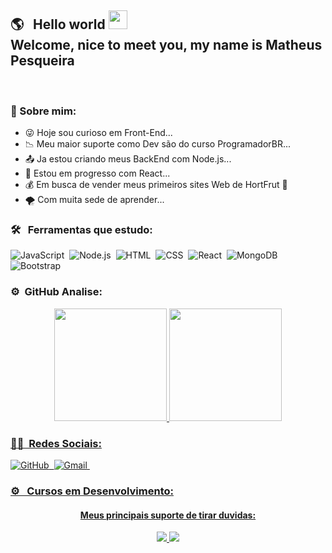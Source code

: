 #### 

<h2> 🌎 &nbsp; Hello world <img src="https://raw.githubusercontent.com/kaueMarques/kaueMarques/master/hi.gif" width="30px"/> <br>
Welcome, nice to meet you, my name is Matheus Pesqueira
</h2> <br>

  ###  💬 Sobre mim:  

- 😜 Hoje sou curioso em Front-End...
- 📉 Meu maior suporte como Dev são do curso ProgramadorBR...
- 📤 Ja estou criando meus BackEnd com Node.js...
- 🌱 Estou em progresso com React...
- 💰 Em busca de vender meus primeiros sites Web de HortFrut 🥦
- 🌪️ Com muita sede de aprender...
 
 ### 🛠 &nbsp; Ferramentas que estudo: 
![JavaScript](https://img.shields.io/badge/JavaScript-F7DF1E?style=for-the-badge&logo=javascript&logoColor=black)&nbsp;
![Node.js](https://img.shields.io/badge/Node.js-43853D?style=for-the-badge&logo=node.js&logoColor=white)&nbsp;
![HTML](https://img.shields.io/badge/HTML5-E34F26?style=for-the-badge&logo=html5&logoColor=white)&nbsp;
![CSS](https://img.shields.io/badge/CSS3-1572B6?style=for-the-badge&logo=css3&logoColor=white)&nbsp;
![React](https://img.shields.io/badge/React-20232A?style=for-the-badge&logo=react&logoColor=61DAFB)&nbsp;
![MongoDB](https://img.shields.io/badge/MongoDB-4EA94B?style=for-the-badge&logo=mongodb&logoColor=white)&nbsp;
![Bootstrap](https://img.shields.io/badge/Bootstrap-563D7C?style=for-the-badge&logo=bootstrap&logoColor=white)&nbsp;


  ### ⚙️ &nbsp;GitHub Analise:

  <div>
    <div align="center">
  <a href="https://github.com/ronaldomatheus">
  <img height="180em" src="https://github-readme-stats.vercel.app/api?username=ronaldomatheus&show_icons=true&theme=dracula&include_all_commits=true&count_private=true"/>
    <img height="180em" src="https://github-readme-stats.vercel.app/api/top-langs/?username=ronaldomatheus&layout=compact&langs_count=7&theme=dracula"/>
    </div>
  
  ### 🧑‍💻 &nbsp;Redes Sociais:
 
  ![GitHub](https://img.shields.io/badge/GitHub-100000?style=for-the-badge&logo=github&logoColor=white)&nbsp;
  ![Gmail](https://img.shields.io/badge/Gmail-D14836?style=for-the-badge&logo=gmail&logoColor=white)&nbsp;
  
  
 ### ⚙️ &nbsp; Cursos em Desenvolvimento: 
   <div align= "center">
        <h4> Meus principais suporte de tirar duvidas: </h4>
       <img src="https://programadorbr.com/static/media/logo.7fe897a1.svg" ></img>  
       <img src="https://www.rocketseat.com.br/_next/image?url=%2Fassets%2Flogos%2Frocketseat.svg&w=256&q=100" margin-left:10px;" > </img> 
   </div>
  
  
  



